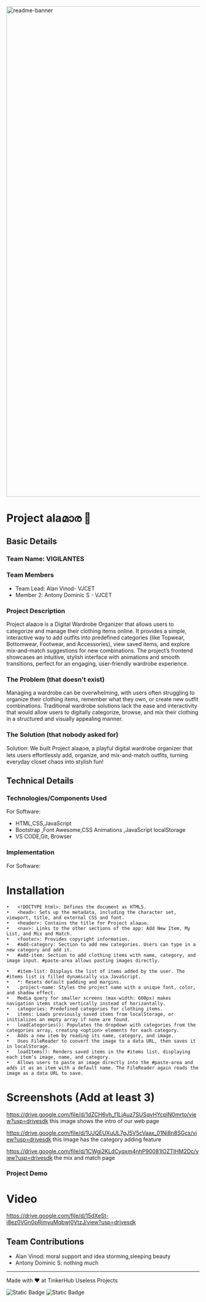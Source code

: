 <img width="1280" alt="readme-banner" src="https://github.com/user-attachments/assets/35332e92-44cb-425b-9dff-27bcf1023c6c">

# Project alaമാര 🎯


## Basic Details
### Team Name: VIGILANTES


### Team Members
- Team Lead: Alan Vinod- VJCET
- Member 2: Antony Dominic S - VJCET


### Project Description
Project alaമാര is a Digital Wardrobe Organizer that allows users to categorize and manage their clothing items online. It provides a simple, interactive way to add outfits into predefined categories (like Topwear, Bottomwear, Footwear, and Accessories), view saved items, and explore mix-and-match suggestions for new combinations. The project’s frontend showcases an intuitive, stylish interface with animations and smooth transitions, perfect for an engaging, user-friendly wardrobe experience.

### The Problem (that doesn't exist)
Managing a wardrobe can be overwhelming, with users often struggling to organize their clothing items, remember what they own, or create new outfit combinations. Traditional wardrobe solutions lack the ease and interactivity that would allow users to digitally categorize, browse, and mix their clothing in a structured and visually appealing manner.

### The Solution (that nobody asked for)
Solution:
We built Project alaമാര, a playful digital wardrobe organizer that lets users effortlessly add, organize, and mix-and-match outfits, turning everyday closet chaos into stylish fun!

## Technical Details
### Technologies/Components Used
For Software:
- HTML,CSS,JavaScript
- Bootstrap ,Font Awesome,CSS Animations ,JavaScript localStorage 
- VS CODE,Git, Browser
### Implementation
For Software:
# Installation
	•	<!DOCTYPE html>: Defines the document as HTML5.
	•	<head>: Sets up the metadata, including the character set, viewport, title, and external CSS and font.
	•	<header>: Contains the title for Project alaമാര.
	•	<nav>: Links to the other sections of the app: Add New Item, My List, and Mix and Match.
	•	<footer>: Provides copyright information.
	•	#add-category: Section to add new categories. Users can type in a new category and add it.
	•	#add-item: Section to add clothing items with name, category, and image input. #paste-area allows pasting images directly.

	•	#item-list: Displays the list of items added by the user. The #items list is filled dynamically via JavaScript.
	•	*: Resets default padding and margins.
	•	.project-name: Styles the project name with a unique font, color, and shadow effect.
	•	Media query for smaller screens (max-width: 600px) makes navigation items stack vertically instead of horizontally.
	•	categories: Predefined categories for clothing items.
	•	items: Loads previously saved items from localStorage, or initializes an empty array if none are found.
	•	loadCategories(): Populates the dropdown with categories from the categories array, creating <option> elements for each category.
	•	Adds a new item by reading its name, category, and image.
	•	Uses FileReader to convert the image to a data URL, then saves it in localStorage.
	•	loadItems(): Renders saved items in the #items list, displaying each item’s image, name, and category.
	•	Allows users to paste an image directly into the #paste-area and adds it as an item with a default name. The FileReader again reads the image as a data URL to save.



# Screenshots (Add at least 3)
https://drive.google.com/file/d/1dZCH6vh_f1LjAuz7SUSqvHYcpIN0mrto/view?usp=drivesdk
this image shows the intro of our web page

https://drive.google.com/file/d/1UJQEUXuUL7gJ5V5cVaax_01Ni8n8SGcx/view?usp=drivesdk
this image has the category adding feature

https://drive.google.com/file/d/1CWgj2KLdCyqxm4nhP90081lOZTIHM2Dc/view?usp=drivesdk
the mix and match page


### Project Demo
# Video
https://drive.google.com/file/d/15dXeSt-i8ez0VGn0pRjmyuMqbwj0VtzJ/view?usp=drivesdk


## Team Contributions
- Alan Vinod: moral support and idea storming,sleeping beauty 
- Antony Dominic S: nothing much

---
Made with ❤️ at TinkerHub Useless Projects 

![Static Badge](https://img.shields.io/badge/TinkerHub-24?color=%23000000&link=https%3A%2F%2Fwww.tinkerhub.org%2F)
![Static Badge](https://img.shields.io/badge/UselessProject--24-24?link=https%3A%2F%2Fwww.tinkerhub.org%2Fevents%2FQ2Q1TQKX6Q%2FUseless%2520Projects)



